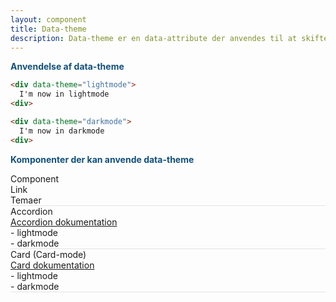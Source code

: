 ```yaml
---
layout: component
title: Data-theme
description: Data-theme er en data-attribute der anvendes til at skifte i mellem farve-temaer.
---
```


<span style="color:#12507b;font-weight: bolder">Anvendelse af data-theme</span>
```html
<div data-theme="lightmode">
  I'm now in lightmode
<div>

<div data-theme="darkmode">
  I'm now in darkmode
<div>
```

<span style="color:#12507b;font-weight: bolder">Komponenter der kan anvende data-theme</span>
  <div class="grid-width--large">
  <div id="techreq-list-title" class="flex bg--graa7" style="border-bottom: 1px solid rgba(0, 0, 0, .1);">
    <div class="width-1of3 padding-m fontweight-bold">Component</div>
    <div class="width-1of3 padding-m fontweight-bold">Link</div>
    <div class="width-1of3 padding-m fontweight-bold">Temaer</div>
  </div>
  <div id="techreq-list-title" class="flex bg--graa7" style="border-bottom: 1px solid rgba(0, 0, 0, .1);">
    <div class="width-1of3 padding-m">Accordion</div>
    <div class="width-1of3 padding-m">
      <a href="../../components/accordion/accordion.html">Accordion dokumentation</a>
    </div>
    <div class="width-1of3 padding-m">
    - lightmode
    <br>
    - darkmode
    </div>
  </div>
  <div id="techreq-list-title" class="flex bg--graa7" style="border-bottom: 1px solid rgba(0, 0, 0, .1);">
    <div class="width-1of3 padding-m">Card (Card-mode)</div>
    <div class="width-1of3 padding-m">
      <a href="../../components/card/card.html">Card dokumentation</a>
    </div>
    <div class="width-1of3 padding-m">
    - lightmode
    <br>
    - darkmode
    </div>
  </div>
</div>
